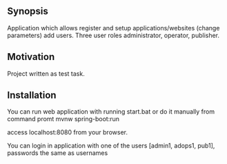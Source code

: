 ## Synopsis

Application which allows register and setup applications/websites (change parameters) add users. Three user roles administrator, operator, publisher.

## Motivation

Project written as test task.

## Installation

You can run web application with running start.bat or do it manually from command promt mvnw spring-boot:run
 
 access localhost:8080 from your browser.

You can login in application with one of the users [admin1, adops1, pub1], passwords the same as usernames



